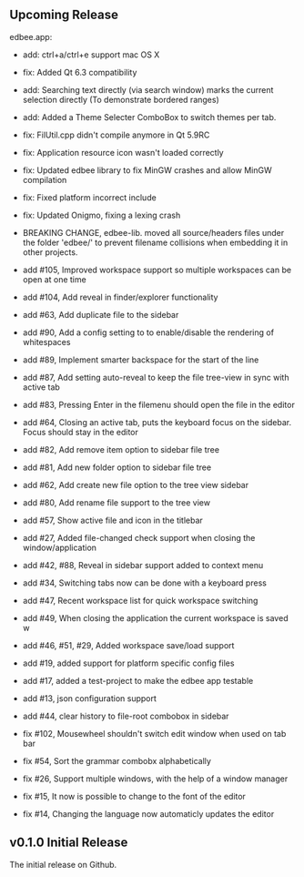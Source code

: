 ## Upcoming Release

edbee.app:

- add: ctrl+a/ctrl+e support mac OS X
- fix: Added Qt 6.3 compatibility
- add: Searching text directly (via search window) marks the current selection directly (To demonstrate bordered ranges)
- add: Added a Theme Selecter ComboBox to switch themes per tab.
- fix: FilUtil.cpp didn't compile anymore in Qt 5.9RC
- fix: Application resource icon wasn't loaded correctly
- fix: Updated edbee library to fix MinGW crashes and allow MinGW compilation
- fix: Fixed platform incorrect include
- fix: Updated Onigmo, fixing a lexing crash
- BREAKING CHANGE, edbee-lib. moved all source/headers files under the folder 'edbee/' to prevent filename collisions when embedding it in other projects.

- add #105, Improved workspace support so multiple workspaces can be open at one time
- add #104, Add reveal in finder/explorer functionality
- add #63, Add duplicate file to the sidebar
- add #90, Add a config setting to to enable/disable the rendering of whitespaces
- add #89, Implement smarter backspace for the start of the line
- add #87, Add setting auto-reveal to keep the file tree-view in sync with active tab
- add #83, Pressing Enter in the filemenu should open the file in the editor
- add #64, Closing an active tab, puts the keyboard focus on the sidebar. Focus should stay in the editor
- add #82, Add remove item option to sidebar file tree
- add #81, Add new folder option to sidebar file tree
- add #62, Add create new file option to the tree view sidebar
- add #80, Add rename file support to the tree view
- add #57, Show active file and icon in the titlebar
- add #27, Added file-changed check support when closing the window/application
- add #42, #88, Reveal in sidebar support added to context menu
- add #34, Switching tabs now can be done with a keyboard press
- add #47, Recent workspace list for quick workspace switching
- add #49, When closing the application the current workspace is saved w
- add #46, #51, #29, Added workspace save/load support
- add #19, added support for platform specific config files
- add #17, added a test-project to make the edbee app testable
- add #13, json configuration support
- add #44, clear history to file-root combobox in sidebar
- fix #102, Mousewheel shouldn't switch edit window when used on tab bar
- fix #54, Sort the grammar combobx alphabetically
- fix #26, Support multiple windows, with the help of a window manager
- fix #15, It now is possible to change to the font of the editor
- fix #14, Changing the language now automaticly updates the editor

## v0.1.0 Initial Release

The initial release on Github.
